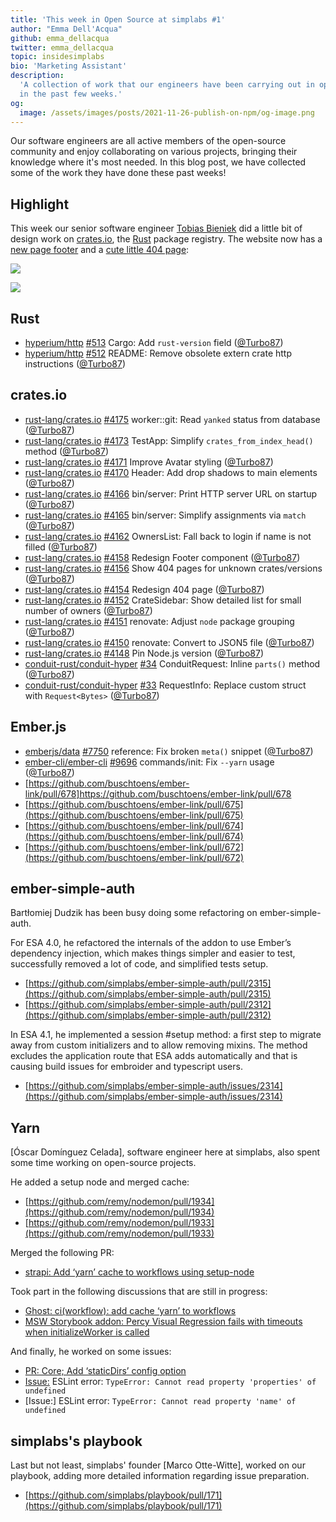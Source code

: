 ```yaml
---
title: 'This week in Open Source at simplabs #1'
author: "Emma Dell'Acqua"
github: emma_dellacqua
twitter: emma_dellacqua
topic: insidesimplabs
bio: 'Marketing Assistant'
description:
  'A collection of work that our engineers have been carrying out in open-source
  in the past few weeks.'
og:
  image: /assets/images/posts/2021-11-26-publish-on-npm/og-image.png
---
```


Our software engineers are all active members of the open-source community and
enjoy collaborating on various projects, bringing their knowledge where it's
most needed. In this blog post, we have collected some of the work they have
done these past weeks!

<!--break-->

## Highlight

This week our senior software engineer [Tobias Bieniek] did a little bit of
design work on [crates.io], the [Rust] package registry. The website now has a
[new page footer](https://github.com/rust-lang/crates.io/pull/4158) and a
[cute little 404 page](https://github.com/rust-lang/crates.io/pull/4154):

![](https://user-images.githubusercontent.com/141300/141307167-e3fd2914-064f-4076-b415-fc12a8f8bcbe.png)

![](https://user-images.githubusercontent.com/141300/141186277-0706150c-86ca-4fa1-8114-03f9bd900df7.png)

## Rust

- [hyperium/http] [#513](https://github.com/hyperium/http/pull/513) Cargo: Add
  `rust-version` field ([@Turbo87])
- [hyperium/http] [#512](https://github.com/hyperium/http/pull/512) README:
  Remove obsolete extern crate http instructions ([@Turbo87])

## crates.io

- [rust-lang/crates.io]
  [#4175](https://github.com/rust-lang/crates.io/pull/4175) worker::git: Read
  `yanked` status from database ([@Turbo87])
- [rust-lang/crates.io]
  [#4173](https://github.com/rust-lang/crates.io/pull/4173) TestApp: Simplify
  `crates_from_index_head()` method ([@Turbo87])
- [rust-lang/crates.io]
  [#4171](https://github.com/rust-lang/crates.io/pull/4171) Improve Avatar
  styling ([@Turbo87])
- [rust-lang/crates.io]
  [#4170](https://github.com/rust-lang/crates.io/pull/4170) Header: Add drop
  shadows to main elements ([@Turbo87])
- [rust-lang/crates.io]
  [#4166](https://github.com/rust-lang/crates.io/pull/4166) bin/server: Print
  HTTP server URL on startup ([@Turbo87])
- [rust-lang/crates.io]
  [#4165](https://github.com/rust-lang/crates.io/pull/4165) bin/server: Simplify
  assignments via `match` ([@Turbo87])
- [rust-lang/crates.io]
  [#4162](https://github.com/rust-lang/crates.io/pull/4162) OwnersList: Fall
  back to login if name is not filled ([@Turbo87])
- [rust-lang/crates.io]
  [#4158](https://github.com/rust-lang/crates.io/pull/4158) Redesign Footer
  component ([@Turbo87])
- [rust-lang/crates.io]
  [#4156](https://github.com/rust-lang/crates.io/pull/4156) Show 404 pages for
  unknown crates/versions ([@Turbo87])
- [rust-lang/crates.io]
  [#4154](https://github.com/rust-lang/crates.io/pull/4154) Redesign 404 page
  ([@Turbo87])
- [rust-lang/crates.io]
  [#4152](https://github.com/rust-lang/crates.io/pull/4152) CrateSidebar: Show
  detailed list for small number of owners ([@Turbo87])
- [rust-lang/crates.io]
  [#4151](https://github.com/rust-lang/crates.io/pull/4151) renovate: Adjust
  `node` package grouping ([@Turbo87])
- [rust-lang/crates.io]
  [#4150](https://github.com/rust-lang/crates.io/pull/4150) renovate: Convert to
  JSON5 file ([@Turbo87])
- [rust-lang/crates.io]
  [#4148](https://github.com/rust-lang/crates.io/pull/4148) Pin Node.js version
  ([@Turbo87])
- [conduit-rust/conduit-hyper]
  [#34](https://github.com/conduit-rust/conduit-hyper/pull/34) ConduitRequest:
  Inline `parts()` method ([@Turbo87])
- [conduit-rust/conduit-hyper]
  [#33](https://github.com/conduit-rust/conduit-hyper/pull/33) RequestInfo:
  Replace custom struct with `Request<Bytes>` ([@Turbo87])

## Ember.js

- [emberjs/data] [#7750](https://github.com/emberjs/data/pull/7750) reference:
  Fix broken `meta()` snippet ([@Turbo87])
- [ember-cli/ember-cli]
  [#9696](https://github.com/ember-cli/ember-cli/pull/9696) commands/init: Fix
  `--yarn` usage ([@Turbo87])
- [https://github.com/buschtoens/ember-link/pull/678]https://github.com/buschtoens/ember-link/pull/678
- [https://github.com/buschtoens/ember-link/pull/675](https://github.com/buschtoens/ember-link/pull/675)
- [https://github.com/buschtoens/ember-link/pull/674](https://github.com/buschtoens/ember-link/pull/674)
- [https://github.com/buschtoens/ember-link/pull/672](https://github.com/buschtoens/ember-link/pull/672)

[hyperium/http]: https://github.com/hyperium/http/
[rust-lang/crates.io]: https://github.com/rust-lang/crates.io/
[conduit-rust/conduit-hyper]: https://github.com/conduit-rust/conduit-hyper/
[emberjs/data]: https://github.com/emberjs/data/
[ember-cli/ember-cli]: https://github.com/ember-cli/ember-cli/
[tobias bieniek]: https://github.com/Turbo87/
[crates.io]: https://crates.io/
[rust]: https://rust-lang.org/
[@turbo87]: https://github.com/Turbo87/
[contact]: https://simplabs.com/contact/

## ember-simple-auth

Bartłomiej Dudzik has been busy doing some
refactoring on ember-simple-auth.

For ESA 4.0, he refactored the internals of the addon to use Ember’s dependency injection, which makes things
simpler and easier to test, successfully removed a lot of code, and simplified
tests setup.

- [https://github.com/simplabs/ember-simple-auth/pull/2315](https://github.com/simplabs/ember-simple-auth/pull/2315)
- [https://github.com/simplabs/ember-simple-auth/pull/2312](https://github.com/simplabs/ember-simple-auth/pull/2312)

In ESA 4.1, he implemented a session #setup method: a first step to migrate away
from custom initializers and to allow removing mixins. The method excludes the
application route that ESA adds automatically and that is causing build issues
for embroider and typescript users.

- [https://github.com/simplabs/ember-simple-auth/issues/2314](https://github.com/simplabs/ember-simple-auth/issues/2314)

## Yarn

[Óscar Domínguez Celada], software engineer here at simplabs, also spent some
time working on open-source projects.

He added a setup node and merged cache:

- [https://github.com/remy/nodemon/pull/1934](https://github.com/remy/nodemon/pull/1934)
- [https://github.com/remy/nodemon/pull/1933](https://github.com/remy/nodemon/pull/1933)

Merged the following PR:

- [strapi: Add ‘yarn’ cache to workflows using setup-node](https://github.com/strapi/strapi/pull/11531)

Took part in the following discussions that are still in progress:

- [Ghost: ci(workflow): add cache ‘yarn’ to workflows](https://github.com/TryGhost/Ghost/pull/13716)
- [MSW Storybook addon: Percy Visual Regression fails with timeouts when initializeWorker is called](https://github.com/mswjs/msw-storybook-addon/issues/55)

And finally, he worked on some issues:

- [PR: Core; Add ‘staticDirs’ config option](https://github.com/storybookjs/storybook/pull/15969)
- [Issue:](https://github.com/storybookjs/eslint-plugin-storybook/issues/5) ESLint
  error: `TypeError: Cannot read property 'properties' of undefined`
- [Issue:] ESLint error: `TypeError: Cannot read property 'name' of undefined`

## simplabs's playbook

Last but not least, simplabs' founder [Marco Otte-Witte], worked on our
playbook, adding more detailed information regarding issue preparation.

- [https://github.com/simplabs/playbook/pull/171](https://github.com/simplabs/playbook/pull/171)
